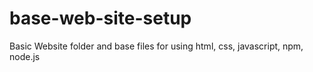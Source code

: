 # base-web-site-setup
Basic Website folder and base files for using html, css, javascript, npm, node.js
